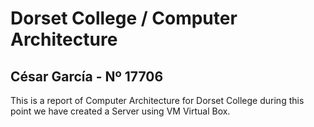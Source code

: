 # Dorset College  /  Computer Architecture 

## César García  - Nº 17706


This is a report of Computer Architecture for Dorset College during this point we have created a Server using VM Virtual Box. 

